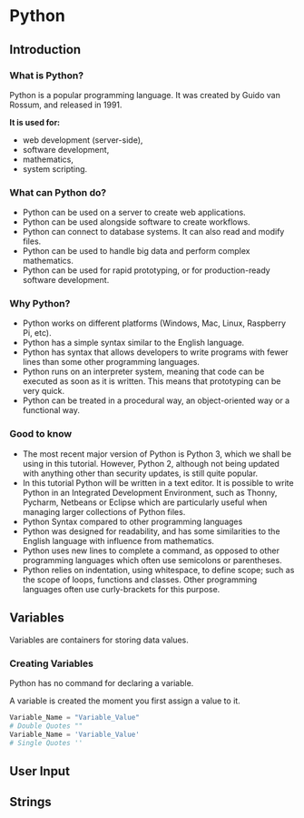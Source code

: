 # Python

## Introduction

### What is Python?

 Python is a popular programming language. It was created by 
 Guido van Rossum, and released in 1991.

 **It is used for:**
 -  web development (server-side),
 -  software development,
 -  mathematics,
 -  system scripting.

### What can Python do?

 - Python can be used on a server to create web applications.
 - Python can be used alongside software to create workflows.
 - Python can connect to database systems. It can also read and 
 modify files.
 - Python can be used to handle big data and perform complex 
 mathematics.
 - Python can be used for rapid prototyping, or for production-ready 
 software development.

###  Why Python?

 - Python works on different platforms (Windows, Mac, Linux, 
 Raspberry Pi, etc).
 - Python has a simple syntax similar to the English language.
 - Python has syntax that allows developers to write programs 
 with fewer lines than some other programming languages.
 - Python runs on an interpreter system, meaning that code can be executed as soon as it is written. This means that 
 prototyping can be very quick.
 - Python can be treated in a procedural way, an object-oriented 
 way or a functional way.

###  Good to know

 - The most recent major version of Python is Python 3, which we shall be using in this tutorial. However, Python 2, although not being updated with anything other than security updates, is still quite popular.
 - In this tutorial Python will be written in a text editor. It is possible to write Python in an Integrated Development Environment, such as Thonny, Pycharm, Netbeans or Eclipse which are particularly useful when managing larger collections of Python files.
 - Python Syntax compared to other programming languages
 - Python was designed for readability, and has some similarities to the English language with influence from mathematics.
 - Python uses new lines to complete a command, as opposed to other programming languages which often use semicolons or parentheses.
 - Python relies on indentation, using whitespace, to define scope; such as the scope of loops, functions and classes. Other programming languages often use curly-brackets for this purpose.

## Variables

 Variables are containers for storing data values.

### Creating Variables

 Python has no command for declaring a variable.

 A variable is created the moment you first assign a value to it.

 ```python
 Variable_Name = "Variable_Value"
 # Double Quotes ""
 Variable_Name = 'Variable_Value'
 # Single Quotes ''
 ```

## User Input

## Strings
## 
## 
## 
## 
## 
